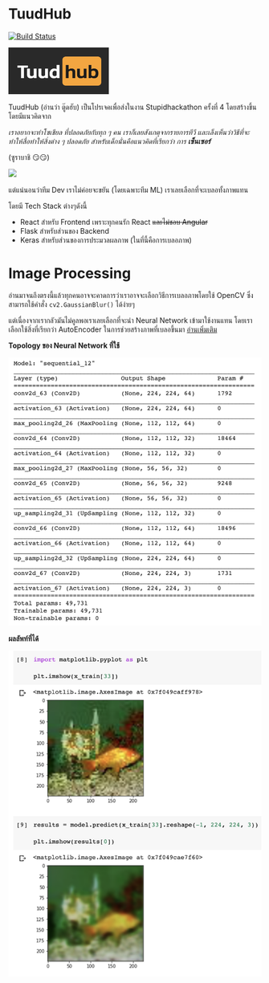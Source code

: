 # TuudHub
[![Build Status](https://travis-ci.org/AOEpeople/Tagging.svg?branch=master)](https://travis-ci.org/AOEpeople/Tagging)

<img src="https://github.com/nonkung51/tuud-hub/blob/master/Screen%20Shot%202563-06-28%20at%2021.02.49.png?raw=true" width="200">

TuudHub (อ่านว่า ตู๊ดฮับ) เป็นโปรเจคเพื่อส่งในงาน Stupidhackathon ครั้งที่ 4 โดยสร้างขึ้นโดยมีแนวคิดจาก

_เราอยากจะทำโซเชียล ที่ปลอดภัยกับทุก ๆ คน เราก็เลยสังเกตุจากรายการทีวี และเล็งเห็นว่าวิธีที่จะทำให้สื่อทำให้สิ่งต่าง ๆ ปลอดภัย สำหรับเด็กนั่นคือแนวคิดที่เรียกว่า การ **เซ็นเซอร์**_

(ซูราบาชิ 😏😏)

<img src="https://github.com/nonkung51/tuud-hub/blob/master/Screen Shot 2563-06-28 at 21.27.12" width="800">

แต่แน่นอนว่าทีม Dev เราไม่ค่อยจะขยัน (โดยเฉพาะทีม ML) เราเลยเลือกที่จะเบลอทั้งภาพแทน

โดยมี Tech Stack ต่างๆดังนี้
* React สำหรับ Frontend เพราะทุกคนรัก React ~~และไม่ชอบ Angular~~
* Flask สำหรับส่วนของ Backend
* Keras สำหรับส่วนของการประมวลผลภาพ (ในที่นี้คือการเบลอภาพ)



# Image Processing
อ่านมาจนถึงตรงนี้แล้วทุกคนอาจจะคาดการว่าเราอาจจะเลือกวิธีการเบลอภาพโดยใช้ OpenCV ซึ่งสามารถใช้คำสั่ง `cv2.GaussianBlur()` ได้ง่ายๆ

แต่เนื่องจากเรากลัวมันไม่คูลพอเราเลยเลือกที่จะนำ Neural Network เข้ามาใช้งานแทน โดยเราเลือกใช้สิ่งที่เรียกว่า AutoEncoder ในการช่วยสร้างภาพที่เบลอขึ้นมา
[อ่านเพิ่มเติม](https://blog.keras.io/building-autoencoders-in-keras.html)

**Topology ของ Neural Network ที่ใช้**

<img src="https://github.com/nonkung51/tuud-hub/blob/master/Screen Shot 2563-06-28 at 21.06.33.png" width="600">

**ผลลัพท์ที่ได้**

<img src="https://github.com/nonkung51/tuud-hub/blob/master/Screen Shot 2563-06-28 at 21.09.11.png" width="600">
